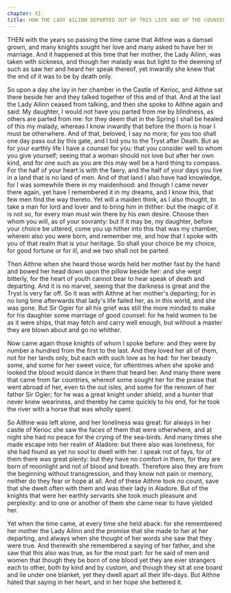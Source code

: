 ```yaml
---
chapter: XI.
title: HOW THE LADY AILINN DEPARTED OUT OF THIS LIFE AND OF THE COUNSEL THAT SHE GAVE TO HER DAUGHTER AITHNE.
---
```

THEN with the years so passing the time came that Aithne was a damsel grown, and many knights sought her love and many asked to have her in marriage. And it happened at this time that her mother, the Lady Ailinn, was taken with sickness, and though her malady was but light to the deeming of such as saw her and heard her speak thereof, yet inwardly she knew that the end of it was to be by death only.

So upon a day she lay in her chamber in the Castle of Kerioc, and Aithne sat there beside her and they talked together of this and of that. And at the last the Lady Ailinn ceased from talking, and then she spoke to Aithne again and said: My daughter, I would not have you parted from me by blindness, as others are parted from me: for they deem that in the Spring I shall be healed of this my malady, whereas I know inwardly that before the thorn is hoar I must be otherwhere. And of that, beloved, I say no more; for you too shall one day pass out by this gate, and I bid you to the Tryst after Death. But as for your earthly life I have a counsel for you: that you consider well to whom you give yourself; seeing that a woman should not love but after her own kind, and for one such as you are this may well be a hard thing to compass. For the half of your heart is with the faery, and the half of your days you live in a land that is no land of men. And of that land I also have had knowledge, for I was somewhile there in my maidenhood: and though I came never there again, yet have I remembered it in my dreams, and I know this, that few men find the way thereto. Yet will a maiden think, as I also thought, to take a man for lord and lover and to bring him in thither: but the magic of it is not so, for every man must win there by his own desire. Choose then whom you will, as of your sovranty: but if it may be, my daughter, before your choice be uttered, come you up hither into this that was my chamber, wherein also you were born, and remember me, and how that I spoke with you of that realm that is your heritage. So shall your choice be my choice, for good fortune or for ill, and we two shall not be parted.

Then Aithne when she heard those words held her mother fast by the hand and bowed her head down upon the pillow beside her: and she wept bitterly, for the heart of youth cannot bear to hear speak of death and departing. And it is no marvel, seeing that the darkness is great and the Tryst is very far off. So it was with Aithne at her mother's departing; for in no long time afterwards that lady's life failed her, as in this world, and she was gone. But Sir Ogier for all his grief was still the more minded to make for his daughter some marriage of good counsel: for he held women to be as it were ships, that may fetch and carry well enough, but without a master they are blown about and go no whither.

Now came again those knights of whom I spoke before: and they were by number a hundred from the first to the last. And they loved her all of them, not for her lands only, but each with such love as he had: for her beauty some, and some for her sweet voice, for oftentimes when she spoke and looked the blood would dance in them that heard her. And many there were that came from far countries, whereof some sought her for the praise that went abroad of her, even to the out isles, and some for the renown of her father Sir Ogier; for he was a great knight under shield, and a hunter that never knew weariness, and thereby he came quickly to his end, for he took the river with a horse that was wholly spent.

So Aithne was left alone, and her loneliness was great: for always in her castle of Kerioc she saw the faces of them that were otherwhere, and at night she had no peace for the crying of the sea-birds. And many times she made escape into her realm of Aladore: but there also was loneliness, for she had found as yet no soul to dwell with her. I speak not of fays, for of them there was great plenty: but they have no comfort in them, for they are born of moonlight and not of blood and breath. Therefore also they are from the beginning without transgression, and they know not pain or memory, neither do they fear or hope at all. And of these Aithne took no count, save that she dwelt often with them and was their lady in Aladore. But of the knights that were her earthly servants she took much pleasure and perplexity: and to one or another of them she came near to have yielded her.

Yet when the time came, at every time she held aback: for she remembered her mother the Lady Ailinn and the promise that she made to her at her departing, and always when she thought of her words she saw that they were true. And therewith she remembered a saying of her father, and she saw that this also was true, as for the most part: for he said of men and women that though they be born of one blood yet they are ever strangers each to other, both by kind and by custom, and though they sit at one board and lie under one blanket, yet they dwell apart all their life-days. But Aithne hated that saying in her heart, and in her hope she bettered it.
  
